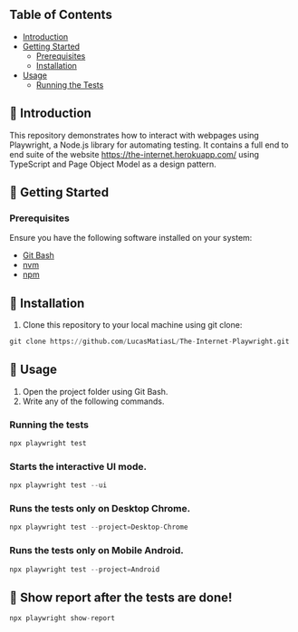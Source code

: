 ## Table of Contents
- [Introduction](#introduction)
- [Getting Started](#getting-started)
  - [Prerequisites](#prerequisites)
  - [Installation](#installation)
- [Usage](#usage)
  - [Running the Tests](#running-the-tests)


## 🔎 Introduction
This repository demonstrates how to interact with webpages using Playwright, a Node.js library for automating testing.
It contains a full end to end suite of the website https://the-internet.herokuapp.com/ using TypeScript and Page Object Model as a design pattern.

## 📄 Getting Started
### Prerequisites

Ensure you have the following software installed on your system:
- [Git Bash](https://git-scm.com/downloads)
- [nvm](https://github.com/nvm-sh/nvm?tab=readme-ov-file#installing-and-updating)
- [npm](https://docs.npmjs.com/downloading-and-installing-node-js-and-npm)

## 🔨 Installation
1. Clone this repository to your local machine using git clone:
```python
git clone https://github.com/LucasMatiasL/The-Internet-Playwright.git
```

## 🚀 Usage

1. Open the project folder using Git Bash.
2. Write any of the following commands.

### Running the tests
```python
npx playwright test
```

### Starts the interactive UI mode.
```python
npx playwright test --ui
```

### Runs the tests only on Desktop Chrome.
```python
npx playwright test --project=Desktop-Chrome
```

### Runs the tests only on Mobile Android.
```python
npx playwright test --project=Android
```

## 🧪 Show report after the tests are done!
```python
npx playwright show-report
```

